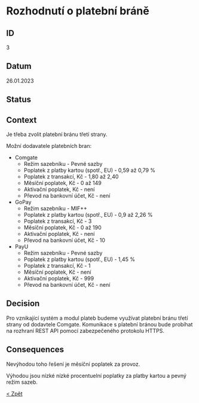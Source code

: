 # Rozhodnutí o platební bráně

## ID
3

## Datum
26.01.2023

## Status


## Context
Je třeba zvolit platební bránu třetí strany.

Možní dodavatele platebních bran:
- Comgate
    - Režim sazebníku - Pevné sazby
    - Poplatek z platby kartou (spotř., EU) - 0,59 až 0,79 %
    - Poplatek z transakcí, Kč - 1,80 až 2,40
    - Měsíční poplatek, Kč - 0 až 149
    - Aktivační poplatek, Kč - není
    - Převod na bankovní účet, Kč - není
- GoPay
    - Režim sazebníku - MIF++
    - Poplatek z platby kartou (spotř., EU) - 0,9 až 2,26 %
    - Poplatek z transakcí, Kč - 3
    - Měsíční poplatek, Kč - 0 až 190
    - Aktivační poplatek, Kč - není
    - Převod na bankovní účet, Kč - 10
- PayU
    - Režim sazebníku - Pevné sazby
    - Poplatek z platby kartou (spotř., EU) - 1,45 %
    - Poplatek z transakcí, Kč - 1
    - Měsíční poplatek, Kč - není
    - Aktivační poplatek, Kč - 999
    - Převod na bankovní účet, Kč - není


## Decision
Pro vznikající systém a modul plateb budeme využívat platební bránu třetí strany od dodavtele Comgate.
Komunikace s platební bránou bude probíhat na rozhraní REST API pomocí zabezpečeného protokolu HTTPS.

## Consequences
Nevýhodou toho řešení je měsíční poplatek za provoz.

Výhodou jsou nízké nízké procentuelní poplatky za platby kartou a pevný režim sazeb. 

[< Zpět](../ "Zpět do adresáře SOA")
